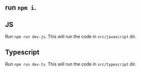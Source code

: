 ## run `npm i`.

## JS

Run `npm run dev-js`. This will run the code in `src/javascript` dir.

## Typescript

Run `npm run dev-ts`. This will run the code in `src/typescript` dir.
